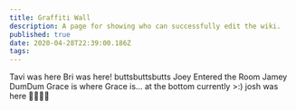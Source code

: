 ```yaml
---
title: Graffiti Wall
description: A page for showing who can successfully edit the wiki.
published: true
date: 2020-04-28T22:39:00.186Z
tags: 
---
```


Tavi was here
Bri was here! buttsbuttsbutts
Joey Entered the Room
Jamey DumDum
 Grace is where Grace is... at the bottom currently >:)
 josh was here 🤠🤠🤠🤠